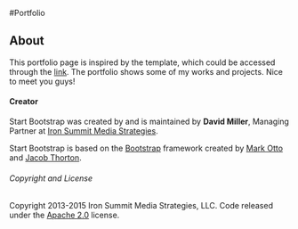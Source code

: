 #Portfolio 

## About

This portfolio page is inspired by the template, which could be accessed through the [link](http://startbootstrap.com/template-overviews/agency/). 
The portfolio shows some of my works and projects. 
Nice to meet you guys!


#### Creator

Start Bootstrap was created by and is maintained by **David Miller**, Managing Partner at [Iron Summit Media Strategies](http://www.ironsummitmedia.com/).

Start Bootstrap is based on the [Bootstrap](http://getbootstrap.com/) framework created by [Mark Otto](https://twitter.com/mdo) and [Jacob Thorton](https://twitter.com/fat).

###### Copyright and License

Copyright 2013-2015 Iron Summit Media Strategies, LLC. Code released under the [Apache 2.0](https://github.com/IronSummitMedia/startbootstrap-agency/blob/gh-pages/LICENSE) license.
